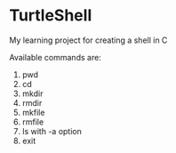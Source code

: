 # TurtleShell
My learning project for creating a shell in C

Available commands are:
1.  pwd
2.  cd
3.  mkdir
4.  rmdir
5.  mkfile
6.  rmfile
7.  ls with -a option
8.  exit

